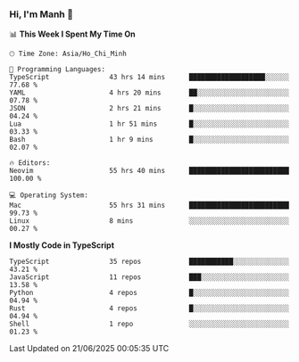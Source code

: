 ### Hi, I'm Manh 👋

<!--START_SECTION:waka-->
📊 **This Week I Spent My Time On** 

```text
🕑︎ Time Zone: Asia/Ho_Chi_Minh

💬 Programming Languages: 
TypeScript               43 hrs 14 mins      ███████████████████░░░░░░   77.68 % 
YAML                     4 hrs 20 mins       ██░░░░░░░░░░░░░░░░░░░░░░░   07.78 % 
JSON                     2 hrs 21 mins       █░░░░░░░░░░░░░░░░░░░░░░░░   04.24 % 
Lua                      1 hr 51 mins        █░░░░░░░░░░░░░░░░░░░░░░░░   03.33 % 
Bash                     1 hr 9 mins         █░░░░░░░░░░░░░░░░░░░░░░░░   02.07 % 

🔥 Editors: 
Neovim                   55 hrs 40 mins      █████████████████████████   100.00 % 

💻 Operating System: 
Mac                      55 hrs 31 mins      █████████████████████████   99.73 % 
Linux                    8 mins              ░░░░░░░░░░░░░░░░░░░░░░░░░   00.27 % 
```

**I Mostly Code in TypeScript** 

```text
TypeScript               35 repos            ███████████░░░░░░░░░░░░░░   43.21 % 
JavaScript               11 repos            ███░░░░░░░░░░░░░░░░░░░░░░   13.58 % 
Python                   4 repos             █░░░░░░░░░░░░░░░░░░░░░░░░   04.94 % 
Rust                     4 repos             █░░░░░░░░░░░░░░░░░░░░░░░░   04.94 % 
Shell                    1 repo              ░░░░░░░░░░░░░░░░░░░░░░░░░   01.23 % 
```




 Last Updated on 21/06/2025 00:05:35 UTC
<!--END_SECTION:waka-->
